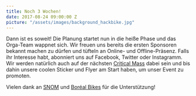```yaml
---
title: Noch 3 Wochen!
date: 2017-08-24 09:00:00 Z
picture: "/assets/images/background_hackbike.jpg"
---
```


Dann ist es soweit! Die Planung startet nun in die heiße Phase und das Orga-Team wappnet sich. Wir freuen uns bereits die ersten Sponsoren bekannt machen zu dürfen und tüfteln an Online- und Offline-Präsenz.
Falls ihr Interesse habt, abonniert uns auf Facebook, Twitter oder Instagramm. Wir werden natürlich auch auf der nächsten [Critical Mass](http://www.critical-mass-berlin.de) dabei sein und bis dahin unsere coolen Sticker und Flyer am Start haben, um unser Event zu promoten.

Vielen dank an [SNOM](https://www.snom.com/) und [Boréal Bikes](https://borealbikes.com/) für die Unterstützung!

